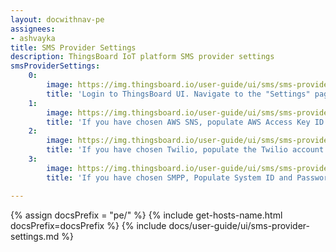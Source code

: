 ```yaml
---
layout: docwithnav-pe
assignees:
- ashvayka
title: SMS Provider Settings
description: ThingsBoard IoT platform SMS provider settings
smsProviderSettings:
    0:
        image: https://img.thingsboard.io/user-guide/ui/sms/sms-provider-settings-step-2-pe.png
        title: 'Login to ThingsBoard UI. Navigate to the "Settings" page. Now, go to the "Notificatons" tab. In this window, choose one of the available providers: AWS SNS Twilio or SMPP;'
    1:
        image: https://img.thingsboard.io/user-guide/ui/sms/sms-provider-settings-step-3-pe.png
        title: 'If you have chosen AWS SNS, populate AWS Access Key ID and Secret access key. Click "Save" button;'
    2:
        image: https://img.thingsboard.io/user-guide/ui/sms/sms-provider-settings-step-4-pe.png
        title: 'If you have chosen Twilio, populate the Twilio account SID and Token. Specify phone number that will be used as a "sender". Click "Save" button;'
    3:
        image: https://img.thingsboard.io/user-guide/ui/sms/sms-provider-settings-step-5-pe.png
        title: 'If you have chosen SMPP, Populate System ID and Password. Specify SMPP version, SMPP host and port. Click "Save" button.'

---
```


{% assign docsPrefix = "pe/" %}
{% include get-hosts-name.html docsPrefix=docsPrefix %}
{% include docs/user-guide/ui/sms-provider-settings.md %}